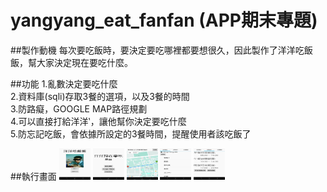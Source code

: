 # yangyang_eat_fanfan (APP期末專題)

##製作動機
每次要吃飯時，要決定要吃哪裡都要想很久，因此製作了洋洋吃飯飯，幫大家決定現在要吃什麼。 

##功能
1.亂數決定要吃什麼 <br> 
2.資料庫(sqli)存取3餐的選項，以及3餐的時間 <br> 
3.防路癡，GOOGLE MAP路徑規劃 <br> 
4.可以直接打給洋洋‵，讓他幫你決定要吃什麼 <br> 
5.防忘記吃飯，會依據所設定的3餐時間，提醒使用者該吃飯了 <br> 

##執行畫面
<img src="/README_img/home.png" width="50px" height="50px" />
<img src="/README_img/random.png" width="50px" height="50px" />
<img src="/README_img/googlemap.png" width="50px" height="50px" />
<img src="/README_img/food.png" width="50px" height="50px" />
<img src="/README_img/time.png" width="50px" height="50px" />
